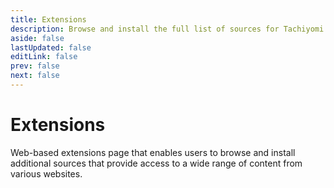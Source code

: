 ```yaml
---
title: Extensions
description: Browse and install the full list of sources for Tachiyomi.
aside: false
lastUpdated: false
editLink: false
prev: false
next: false
---
```


# Extensions

Web-based extensions page that enables users to browse and install additional sources that provide access to a wide range of content from various websites.

<ExtensionsWrapper/>

<script setup>
import ExtensionsWrapper from '@theme/components/Extensions/ExtensionsWrapper.vue'
</script>
